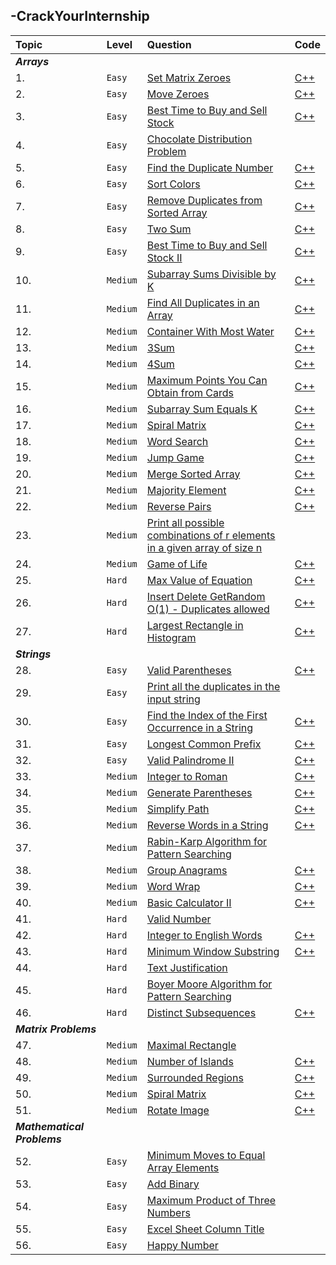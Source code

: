 ## -CrackYourInternship
|Topic|Level|Question|Code|
|:----|:---|:---|:---|
|***Arrays***||||
| 1.|`Easy`|[Set Matrix Zeroes](https://leetcode.com/problems/set-matrix-zeroes/)|[C++](https://github.com/aviksain007/-CrackYourInternship/blob/main/Array/Easy/Set_Matrix_Zeroes.cpp)|
| 2.|`Easy`|[Move Zeroes](https://leetcode.com/problems/move-zeroes/)|[C++](https://github.com/aviksain007/-CrackYourInternship/blob/main/Array/Easy/Move_Zeroes.cpp)|
| 3.|`Easy`|[Best Time to Buy and Sell Stock](https://leetcode.com/problems/best-time-to-buy-and-sell-stock/)|[C++](https://github.com/aviksain007/-CrackYourInternship/blob/main/Array/Easy/Best_Time_to_Buy_and_Sell_Stock.cpp)|
| 4.|`Easy`|[Chocolate Distribution Problem](https://www.geeksforgeeks.org/chocolate-distribution-problem/)||
| 5.|`Easy`|[Find the Duplicate Number](https://leetcode.com/problems/find-the-duplicate-number/)|[C++](https://github.com/aviksain007/-CrackYourInternship/blob/main/Array/Easy/Find_the_Duplicate_Number.cpp)|
| 6.|`Easy`|[Sort Colors](https://leetcode.com/problems/sort-colors/)|[C++](https://github.com/aviksain007/-CrackYourInternship/blob/main/Array/Easy/Sort_Colors.cpp)|
| 7.|`Easy`|[Remove Duplicates from Sorted Array](https://leetcode.com/problems/remove-duplicates-from-sorted-array/)|[C++](https://github.com/aviksain007/-CrackYourInternship/blob/main/Array/Easy/Remove_Duplicates_from_Sorted_Array.cpp)|
| 8.|`Easy`|[Two Sum](https://leetcode.com/problems/two-sum/)|[C++](https://github.com/aviksain007/-CrackYourInternship/blob/main/Array/Easy/Two_Sum.cpp)|
| 9.|`Easy`|[Best Time to Buy and Sell Stock II](https://leetcode.com/problems/best-time-to-buy-and-sell-stock-ii/)|[C++](https://github.com/aviksain007/-CrackYourInternship/blob/main/Array/Easy/Best_Time_to_Buy_and_Sell_Stock_II.cpp)|
| 10.|`Medium`|[Subarray Sums Divisible by K](https://leetcode.com/problems/subarray-sums-divisible-by-k/)|[C++](https://github.com/aviksain007/-CrackYourInternship/blob/main/Array/Medium/Subarray_Sums_Divisible_by_K.cpp)|
| 11.|`Medium`|[Find All Duplicates in an Array](https://leetcode.com/problems/find-all-duplicates-in-an-array/description/)|[C++](https://github.com/aviksain007/-CrackYourInternship/blob/main/Array/Medium/Find_All_Duplicates_in_an_Array.cpp)|
| 12.|`Medium`|[Container With Most Water](https://leetcode.com/problems/container-with-most-water/)|[C++](https://github.com/aviksain007/-CrackYourInternship/blob/main/Array/Medium/Container_With_Most%20_Water.cpp)|
| 13.|`Medium`|[3Sum](https://leetcode.com/problems/3sum/)|[C++](https://github.com/aviksain007/-CrackYourInternship/blob/main/Array/Medium/3Sum.cpp)|
| 14.|`Medium`|[4Sum](https://leetcode.com/problems/4sum/)|[C++](https://github.com/aviksain007/-CrackYourInternship/blob/main/Array/Medium/4Sum.cpp)|
| 15.|`Medium`|[Maximum Points You Can Obtain from Cards](https://leetcode.com/problems/maximum-points-you-can-obtain-from-cards/)|[C++](https://github.com/aviksain007/-CrackYourInternship/blob/main/Array/Medium/Maximum_Points_You_Can_Obtain_from_Cards.cpp)|
| 16.|`Medium`|[Subarray Sum Equals K](https://leetcode.com/problems/subarray-sum-equals-k/description/)|[C++](https://github.com/aviksain007/-CrackYourInternship/blob/main/Array/Medium/Subarray_Sum_Equals_K.cpp)|
| 17.|`Medium`|[Spiral Matrix](https://leetcode.com/problems/spiral-matrix/)|[C++](https://github.com/aviksain007/-CrackYourInternship/blob/main/Array/Medium/Spiral_Matrix.cpp)|
| 18.|`Medium`|[Word Search](https://leetcode.com/problems/word-search/)|[C++](https://github.com/aviksain007/-CrackYourInternship/blob/main/Array/Medium/Word_Search.cpp)|
| 19.|`Medium`|[Jump Game](https://leetcode.com/problems/jump-game/)|[C++](https://github.com/aviksain007/-CrackYourInternship/blob/main/Array/Medium/Jump_Game.cpp)|
| 20.|`Medium`|[Merge Sorted Array](https://leetcode.com/problems/merge-sorted-array/)|[C++](https://github.com/aviksain007/-CrackYourInternship/blob/main/Array/Medium/Merge_Sorted_Array.cpp)|
| 21.|`Medium`|[Majority Element](https://leetcode.com/problems/majority-element/description/)|[C++](https://github.com/aviksain007/-CrackYourInternship/blob/main/Array/Medium/Majority_Element.cpp)|
| 22.|`Medium`|[Reverse Pairs](https://leetcode.com/problems/reverse-pairs/)|[C++](https://github.com/aviksain007/-CrackYourInternship/blob/main/Array/Medium/Reverse_Pairs.cpp)|
| 23.|`Medium`|[Print all possible combinations of r elements in a given array of size n](https://www.geeksforgeeks.org/print-all-possible-combinations-of-r-elements-in-a-given-array-of-size-n/)||
| 24.|`Medium`|[Game of Life](https://leetcode.com/problems/game-of-life/)|[C++](https://github.com/aviksain007/-CrackYourInternship/blob/main/Array/Medium/Game_of_Life.cpp)|
| 25.|`Hard`|[Max Value of Equation](https://leetcode.com/problems/max-value-of-equation/)|[C++](https://github.com/aviksain007/-CrackYourInternship/blob/main/Array/Hard/Max_Value_of_Equation.cpp)|
| 26.|`Hard`|[Insert Delete GetRandom O(1) - Duplicates allowed](https://leetcode.com/problems/insert-delete-getrandom-o1-duplicates-allowed/)|[C++](https://github.com/aviksain007/-CrackYourInternship/blob/main/Array/Hard/Insert%20Delete%20GetRandom%20O(1)%20-%20Duplicates%20allowed.cpp)|
| 27.|`Hard`|[Largest Rectangle in Histogram](https://leetcode.com/problems/largest-rectangle-in-histogram/)|[C++](https://github.com/aviksain007/-CrackYourInternship/blob/main/Array/Hard/Largest_Rectangle_in_Histogram.cpp)|
|***Strings***||||
| 28.|`Easy`|[Valid Parentheses](https://leetcode.com/problems/valid-parentheses/)|[C++](https://github.com/aviksain007/-CrackYourInternship/blob/main/Strings/Easy/Valid_Parentheses.cpp)|
| 29.|`Easy`|[Print all the duplicates in the input string](https://www.geeksforgeeks.org/print-all-the-duplicates-in-the-input-string/)||
| 30.|`Easy`|[Find the Index of the First Occurrence in a String](https://leetcode.com/problems/find-the-index-of-the-first-occurrence-in-a-string/description/)|[C++](https://github.com/aviksain007/-CrackYourInternship/blob/main/Strings/Easy/Find_the_Index_of_the_First_Occurrence_in_a_String.cpp)|
| 31.|`Easy`|[Longest Common Prefix](https://leetcode.com/problems/longest-common-prefix/)|[C++](https://github.com/aviksain007/-CrackYourInternship/blob/main/Strings/Easy/Longest_Common_Prefix.cpp)|
| 32.|`Easy`|[Valid Palindrome II](https://leetcode.com/problems/valid-palindrome-ii/)|[C++](https://github.com/aviksain007/-CrackYourInternship/blob/main/Strings/Easy/Valid_Palindrome_II.cpp)|
| 33.|`Medium`|[Integer to Roman](https://leetcode.com/problems/integer-to-roman/)|[C++](https://github.com/aviksain007/-CrackYourInternship/blob/main/Strings/Medium/Integer_to_Roman.cpp)|
| 34.|`Medium`|[Generate Parentheses](https://leetcode.com/problems/generate-parentheses/)|[C++](https://github.com/aviksain007/-CrackYourInternship/blob/main/Strings/Medium/Generate_Parentheses.cpp)|
| 35.|`Medium`|[Simplify Path](https://leetcode.com/problems/simplify-path/)|[C++](https://github.com/aviksain007/-CrackYourInternship/blob/main/Strings/Medium/Simplify_Path.cpp)|
| 36.|`Medium`|[Reverse Words in a String](https://leetcode.com/problems/reverse-words-in-a-string/)|[C++](https://github.com/aviksain007/-CrackYourInternship/blob/main/Strings/Medium/Reverse_Words_in_a_String.cpp)|
| 37.|`Medium`|[Rabin-Karp Algorithm for Pattern Searching](https://www.geeksforgeeks.org/rabin-karp-algorithm-for-pattern-searching/)||
| 38.|`Medium`|[Group Anagrams](https://leetcode.com/problems/group-anagrams/description/)|[C++](https://github.com/aviksain007/-CrackYourInternship/blob/main/Strings/Medium/Group_Anagrams.cpp)|
| 39.|`Medium`|[Word Wrap](https://practice.geeksforgeeks.org/problems/word-wrap1646/1)|[C++](https://github.com/aviksain007/-CrackYourInternship/blob/main/Strings/Medium/Word_Wrap.cpp)|
| 40.|`Medium`|[Basic Calculator II](https://leetcode.com/problems/basic-calculator-ii/)|[C++](https://github.com/aviksain007/-CrackYourInternship/blob/main/Strings/Medium/Basic_Calculator_II.cpp)|
| 41.|`Hard`|[Valid Number](https://leetcode.com/problems/valid-number/)||
| 42.|`Hard`|[Integer to English Words](https://leetcode.com/problems/integer-to-english-words/)|[C++](https://github.com/aviksain007/-CrackYourInternship/blob/main/Strings/Hard/Integer_to_English_Words.cpp)|
| 43.|`Hard`|[Minimum Window Substring](https://leetcode.com/problems/minimum-window-substring/)|[C++](https://github.com/aviksain007/-CrackYourInternship/blob/main/Strings/Hard/Minimum_Window_Substring.cpp)|
| 44.|`Hard`|[Text Justification](https://leetcode.com/problems/text-justification/)||
| 45.|`Hard`|[Boyer Moore Algorithm for Pattern Searching](https://www.geeksforgeeks.org/boyer-moore-algorithm-for-pattern-searching/)||
| 46.|`Hard`|[Distinct Subsequences](https://leetcode.com/problems/distinct-subsequences/)|[C++](https://github.com/aviksain007/-CrackYourInternship/blob/main/Strings/Hard/Distinct_Subsequences.cpp)|
|***Matrix Problems***||||
| 47.|`Medium`|[Maximal Rectangle](https://leetcode.com/problems/maximal-rectangle/)||
| 48.|`Medium`|[Number of Islands](https://leetcode.com/problems/number-of-islands/)|[C++](https://github.com/aviksain007/-CrackYourInternship/blob/main/Matrix%20Problems/Number_of%20_Islands.cpp)|
| 49.|`Medium`|[Surrounded Regions](https://leetcode.com/problems/surrounded-regions/)|[C++](https://github.com/aviksain007/-CrackYourInternship/blob/main/Matrix%20Problems/Surrounded_Regions.cpp)|
| 50.|`Medium`|[Spiral Matrix](https://leetcode.com/problems/spiral-matrix/)|[C++](https://github.com/aviksain007/-CrackYourInternship/blob/main/Matrix%20Problems/Spiral_Matrix.cpp)|
| 51.|`Medium`|[Rotate Image](https://leetcode.com/problems/rotate-image/)|[C++](https://github.com/aviksain007/-CrackYourInternship/blob/main/Matrix%20Problems/Rotate_Image.cpp)|
|***Mathematical Problems***||||
| 52.|`Easy`|[Minimum Moves to Equal Array Elements](https://leetcode.com/problems/minimum-moves-to-equal-array-elements/)||
| 53.|`Easy`|[Add Binary](https://leetcode.com/problems/add-binary/description/)||
| 54.|`Easy`|[Maximum Product of Three Numbers](https://leetcode.com/problems/maximum-product-of-three-numbers/)||
| 55.|`Easy`|[Excel Sheet Column Title](https://leetcode.com/problems/excel-sheet-column-title/)||
| 56.|`Easy`|[Happy Number](https://leetcode.com/problems/happy-number/)||







